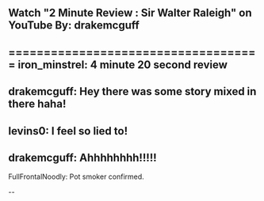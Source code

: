 Watch "2 Minute Review : Sir Walter Raleigh" on YouTube
By: drakemcguff
---

====================================
iron_minstrel: **4 minute 20 second review**
--
drakemcguff: Hey there was some story mixed in there haha!
--
levins0: I feel so lied to!
--
drakemcguff: Ahhhhhhhh!!!!! 
--
FullFrontalNoodly: Pot smoker confirmed.


--
